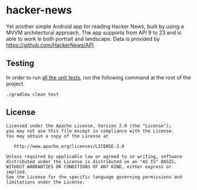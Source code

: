 # hacker-news
Yet another simple Android app for reading Hacker News, built by using a MVVM architectural approach. The app supports from API 9 to 23 and is able to work in both portrait and landscape. Data is provided by https://github.com/HackerNews/API.

Testing
-------
In order to run [all the unit tests](https://github.com/thuytrinh/hacker-news/tree/master/app/src/test), run the following command at the root of the project.
```
./gradlew clean test
```

License
-------

    Licensed under the Apache License, Version 2.0 (the "License");
    you may not use this file except in compliance with the License.
    You may obtain a copy of the License at

       http://www.apache.org/licenses/LICENSE-2.0

    Unless required by applicable law or agreed to in writing, software
    distributed under the License is distributed on an "AS IS" BASIS,
    WITHOUT WARRANTIES OR CONDITIONS OF ANY KIND, either express or implied.
    See the License for the specific language governing permissions and
    limitations under the License.
